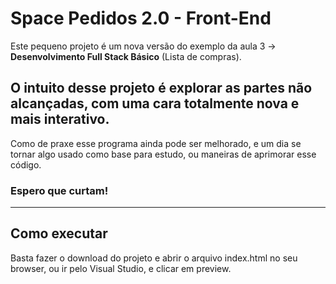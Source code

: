 # Space Pedidos 2.0 - Front-End

Este pequeno projeto é um nova versão do exemplo da aula 3 -> **Desenvolvimento Full Stack Básico** (Lista de compras).
## O intuito desse projeto é explorar as partes não alcançadas, com uma cara totalmente nova e mais interativo. 
Como de praxe esse programa ainda pode ser melhorado, e um dia se tornar algo usado como base para estudo, ou maneiras de aprimorar esse código.
### Espero que curtam!

---
## Como executar

Basta fazer o download do projeto e abrir o arquivo index.html no seu browser, ou ir pelo Visual Studio, e clicar em preview.

